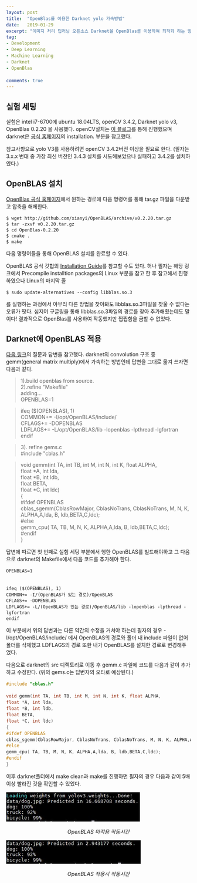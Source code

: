 ```yaml
---
layout: post
title:  "OpenBlas를 이용한 Darknet yolo 가속방법"
date:   2019-01-29
excerpt: "이미지 처리 딥러닝 오픈소스 Darknet을 OpenBlas를 이용하여 최적화 하는 방법"
tag:
- Development
- Deep Learning
- Machine Learning
- Darknet
- OpenBlas

comments: true
---
```


## 실험 세팅

실험은 intel i7-6700에 ubuntu 18.04LTS, openCV 3.4.2, Darknet yolo v3, OpenBlas 0.2.20 을 사용했다. openCV설치는 [이 블로그](https://jsh93.tistory.com/53)를 통해 진행했으며 darknet은 [공식 홈페이지](https://www.darknet.net)의 installation. 부분을 참고했다.

참고사항으로 yolo V3를 사용하려면 openCV 3.4.2버전 이상을 필요로 한다. (필자는 3.x.x 번대 중 가장 최신 버전인 3.4.3 설치를 시도해보았으나 실패하고 3.4.2를 설치하였다.)

## OpenBLAS 설치

[OpenBlas 공식 홈페이지](https://www.openblas.net/)에서 원하는 경로에 다음 명령어를 통해 tar.gz 파일을 다운받고 압축을 해체한다.
~~~
$ wget http://github.com/xianyi/OpenBLAS/archive/v0.2.20.tar.gz
$ tar -zxvf v0.2.20.tar.gz
$ cd OpenBlas-0.2.20
$ cmake .
$ make
~~~
다음 명령어들을 통해 OpenBLAS 설치를 완료할 수 있다.

OpenBLAS 공식 깃헙의 [Installation Guide](https://github.com/xianyi/OpenBLAS/wiki/Installation-Guide)를 참고할 수도 있다. 허나 필자는 해당 링크에서 Precompile installtion packages의 Linux 부분을 참고 한 후 참고해서 진행하였으나 Linux의 마지막 줄
~~~
$ sudo update-alternatives --config libblas.so.3
~~~
를 실행하는 과정에서 아무리 다른 방법을 찾아봐도 libblas.so.3파일을 찾울 수 없다는 오류가 떳다. 심지어 구글링을 통해 libblas.so.3파일의 경로를 찾아 추가해줬는데도 말이다!
결과적으로 OpenBlas를 사용하여 작동했지만 찝찝함을 금할 수 없었다.

## Darknet에 OpenBLAS 적용

[다음 링크](https://github.com/pjreddie/darknet/issues/332)의 질문과 답변을 참고했다. darknet의 convolution 구조 중 gemm(general matrix multiply)에서 가속하는 방법인데 답변을 그대로 옮겨 쓰자면 다음과 같다.
>1).build openblas from source.  
>2).refine "Makefile"  
adding...  
OPENBLAS=1  

>ifeq ($(OPENBLAS), 1)  
COMMON+= -I/opt/OpenBLAS/include/  
CFLAGS+= -DOPENBLAS  
LDFLAGS+= -L/opt/OpenBLAS/lib -lopenblas -lpthread -lgfortran  
endif  

>3). refine gems.c  
#include "cblas.h"  

>void gemm(int TA, int TB, int M, int N, int K, float ALPHA,  
float *A, int lda,  
float *B, int ldb,  
float BETA,  
float *C, int ldc)  
{  
#ifdef OPENBLAS  
cblas_sgemm(CblasRowMajor, CblasNoTrans, CblasNoTrans, M, N, K, ALPHA,A,lda, B, ldb,BETA,C,ldc);  
#else  
gemm_cpu( TA, TB, M, N, K, ALPHA,A,lda, B, ldb,BETA,C,ldc);  
#endif  
}  

답변에 따르면 첫 번째로 실험 세팅 부분에서 행한 OpenBLAS를 빌드해야하고 그 다음으로 darknet의 Makefile에서 다음 코드를 추가해야 한다.
~~~
OPENBLAS=1


ifeq ($(OPENBLAS), 1)
COMMON+= -I/(OpenBLAS가 있는 경로)/OpenBLAS
CFLAGS+= -DOPENBLAS
LDFLAGS+= -L/(OpenBLAS가 있는 경로)/OpenBLAS/lib -lopenblas -lpthread -lgfortran
endif
~~~
이 부분에서 위의 답변과는 다른 약간의 수정을 거쳐야 하는데 필자의 경우 -I/opt/OpenBLAS/include/ 에서 OpenBLAS의 경로와 폴더 내 include 파일이 없어 폴더를 삭제했고 LDFLAGS의 경로 또한 내가 OpenBLAS를 설치한 경로로 변경해주었다.

다음으로 darknet의 src 디렉토리로 이동 후 gemm.c 파일에 코드를 다음과 같이 추가하고 수정한다. (위의 gems.c는 답변자의 오타로 예상된다.)  
~~~c
#include "cblas.h"  

void gemm(int TA, int TB, int M, int N, int K, float ALPHA,  
float *A, int lda,  
float *B, int ldb,  
float BETA,  
float *C, int ldc)  
{  
#ifdef OPENBLAS  
cblas_sgemm(CblasRowMajor, CblasNoTrans, CblasNoTrans, M, N, K, ALPHA,A,lda, B, ldb,BETA,C,ldc);  
#else  
gemm_cpu( TA, TB, M, N, K, ALPHA,A,lda, B, ldb,BETA,C,ldc);  
#endif  
} 
~~~

이후 darknet폴더에서 make clean과 make를 진행하면 필자의 경우 다음과 같이 5배 이상 빨라진 것을 확인할 수 있었다.

![Blas미적용](https://github.com/queez0405/queez0405.github.io/blob/master/assets/img/darknetBlas/darknet.JPG?raw=true)
<center><i>OpenBLAS 미적용 작동시간</i></center>  

![Blas적용](https://github.com/queez0405/queez0405.github.io/blob/master/assets/img/darknetBlas/darknetBlas.JPG?raw=true)
<center><i>OpenBLAS 적용시 작동시간</i></center>
